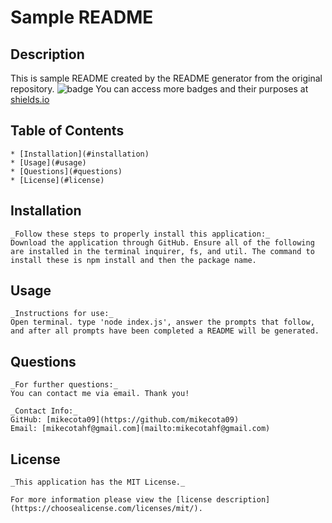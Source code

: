# Sample README
  ## Description
  This is sample README created by the README generator from the original repository.
  ![badge](https://img.shields.io/badge/license-MITLicense-brightorange)
  You can access more badges and their purposes at [shields.io](https://shields.io)
  ## Table of Contents
    * [Installation](#installation)
    * [Usage](#usage)
    * [Questions](#questions)
    * [License](#license)
      
      
  ## Installation
      
    _Follow these steps to properly install this application:_
    Download the application through GitHub. Ensure all of the following are installed in the terminal inquirer, fs, and util. The command to install these is npm install and then the package name.
        
  ## Usage
    _Instructions for use:_
    Open terminal. type 'node index.js', answer the prompts that follow, and after all prompts have been completed a README will be generated.
        
  ## Questions
        
    _For further questions:_
    You can contact me via email. Thank you!
    
    _Contact Info:_
    GitHub: [mikecota09](https://github.com/mikecota09)
    Email: [mikecotahf@gmail.com](mailto:mikecotahf@gmail.com)
      
  ## License
        
    _This application has the MIT License._
        
    For more information please view the [license description](https://choosealicense.com/licenses/mit/).
    
    